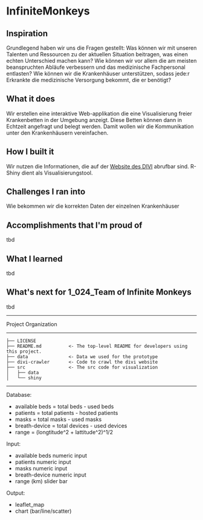 # InfiniteMonkeys

## Inspiration
Grundlegend haben wir uns die Fragen gestellt: Was können wir mit unseren Talenten und Ressourcen zu der aktuellen Situation beitragen, was einen echten Unterschied machen kann? Wie können wir vor allem die am meisten beanspruchten Abläufe verbessern und das medizinische Fachpersonal entlasten? Wie können wir die Krankenhäuser unterstützen, sodass jede:r Erkrankte die medizinische Versorgung bekommt, die er benötigt?

## What it does
Wir erstellen eine interaktive Web-applikation die eine Visualisierung freier Krankenbetten in der Umgebung anzeigt. Diese Betten können dann in Echtzeit angefragt und belegt werden. Damit wollen wir die Kommunikation unter den Krankenhäusern vereinfachen.

## How I built it
Wir nutzen die Informationen, die auf der [Website des DIVI](https://divi.de/register/intensivregister) abrufbar sind. R-Shiny dient als Visualisierungstool.

## Challenges I ran into
Wie bekommen wir die korrekten Daten der einzelnen Krankenhäuser

## Accomplishments that I'm proud of
tbd

## What I learned
tbd

## What's next for 1_024_Team of Infinite Monkeys
tbd

-----

Project Organization

---
```
├── LICENSE
├── README.md          <- The top-level README for developers using this project.
├── data               <- Data we used for the prototype
├── divi-crawler       <- Code to crawl the divi website
├── src                <- The src code for visualization
│   ├── data 
│   └── shiny 
```
----

Database: 
- available beds = total beds - used beds
- patients = total patients - hosted patients
- masks = total masks - used masks
- breath-device = total devices - used devices
- range = (longtitude^2 + lattitude^2)^1/2

Input:
- available beds		numeric input
- patients	numeric input	
- masks		numeric input
- breath-device	numeric input
- range (km)	slider bar

Output:
- leaflet_map
- chart (bar/line/scatter)
